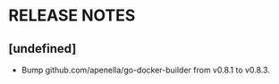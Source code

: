 # RELEASE NOTES

## [undefined]

- Bump github.com/apenella/go-docker-builder from v0.8.1 to v0.8.3.

